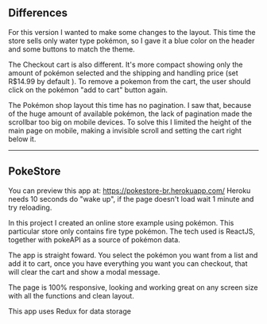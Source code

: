 ## Differences

For this version I wanted to make some changes to the layout. This time the store sells only water type pokémon, so I gave it a blue color on the header and some buttons to match the theme.

The Checkout cart is also different. It's more compact showing only the amount of pokémon selected and the shipping and handling price (set R$14.99 by default ). To remove a pokemon from the cart, the user should click on the pokémon "add to cart" button again.

The Pokémon shop layout this time has no pagination. I saw that, because of the huge amount of available pokémon, the lack of pagination made the scrollbar too big on mobile devices. To solve this I limited the height of the main page on mobile, making a invisible scroll and setting the cart right below it.

---------------------------------------

## PokeStore
You can preview this app at: https://pokestore-br.herokuapp.com/
Heroku needs 10 seconds do "wake up", if the page doesn't load wait 1 minute and try reloading.

In this project I created an online store example using pokémon. This particular store only contains fire type pokémon.
The tech used is ReactJS, together with pokeAPI as a source of pokémon data.

The app is straight foward. You select the pokémon you want from a list and add it to cart, once you have everything you want you can checkout, that will clear the cart and show a modal message.

The page is 100% responsive, looking and working great on any screen size with all the functions and clean layout.

This app uses Redux for data storage

